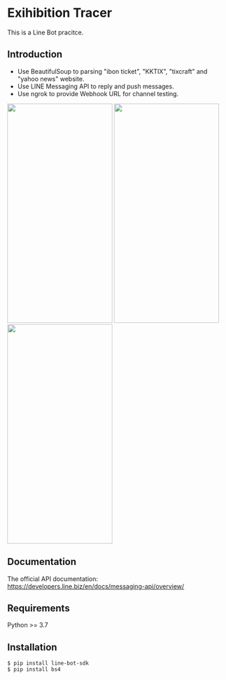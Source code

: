 # Exihibition Tracer
This is a Line Bot pracitce.  
## Introduction  
* Use BeautifulSoup to parsing "ibon ticket", "KKTIX", "tixcraft" and "yahoo news" website.  
* Use LINE Messaging API to reply and push messages.  
* Use ngrok to provide Webhook URL for channel testing.  
<img src="https://github.com/CelineLee0328/Exihibition-Tracer-Line-Bot/blob/main/1.jpg" style=" width:240px ; height:500px "  >
<img src="https://github.com/CelineLee0328/Exihibition-Tracer-Line-Bot/blob/main/2.jpg" style=" width:240px ; height:500px "  >
<img src="https://github.com/CelineLee0328/Exihibition-Tracer-Line-Bot/blob/main/3.jpg" style=" width:240px ; height:500px "  >   

## Documentation  
The official API documentation:  
https://developers.line.biz/en/docs/messaging-api/overview/  
## Requirements  
Python >= 3.7  
## Installation  
    $ pip install line-bot-sdk  
    $ pip install bs4
